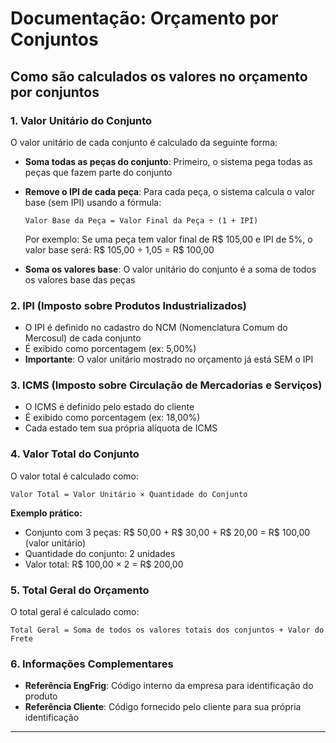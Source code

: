 # Documentação: Orçamento por Conjuntos

## Como são calculados os valores no orçamento por conjuntos

### 1. Valor Unitário do Conjunto

O valor unitário de cada conjunto é calculado da seguinte forma:

- **Soma todas as peças do conjunto**: Primeiro, o sistema pega todas as peças que fazem parte do conjunto
- **Remove o IPI de cada peça**: Para cada peça, o sistema calcula o valor base (sem IPI) usando a fórmula:
  ```
  Valor Base da Peça = Valor Final da Peça ÷ (1 + IPI)
  ```
  Por exemplo: Se uma peça tem valor final de R$ 105,00 e IPI de 5%, o valor base será:
  R$ 105,00 ÷ 1,05 = R$ 100,00

- **Soma os valores base**: O valor unitário do conjunto é a soma de todos os valores base das peças

### 2. IPI (Imposto sobre Produtos Industrializados)

- O IPI é definido no cadastro do NCM (Nomenclatura Comum do Mercosul) de cada conjunto
- É exibido como porcentagem (ex: 5,00%)
- **Importante**: O valor unitário mostrado no orçamento já está SEM o IPI

### 3. ICMS (Imposto sobre Circulação de Mercadorias e Serviços)

- O ICMS é definido pelo estado do cliente
- É exibido como porcentagem (ex: 18,00%)
- Cada estado tem sua própria alíquota de ICMS

### 4. Valor Total do Conjunto

O valor total é calculado como:
```
Valor Total = Valor Unitário × Quantidade do Conjunto
```

**Exemplo prático:**
- Conjunto com 3 peças: R$ 50,00 + R$ 30,00 + R$ 20,00 = R$ 100,00 (valor unitário)
- Quantidade do conjunto: 2 unidades  
- Valor total: R$ 100,00 × 2 = R$ 200,00

### 5. Total Geral do Orçamento

O total geral é calculado como:
```
Total Geral = Soma de todos os valores totais dos conjuntos + Valor do Frete
```

### 6. Informações Complementares

- **Referência EngFrig**: Código interno da empresa para identificação do produto
- **Referência Cliente**: Código fornecido pelo cliente para sua própria identificação

---
